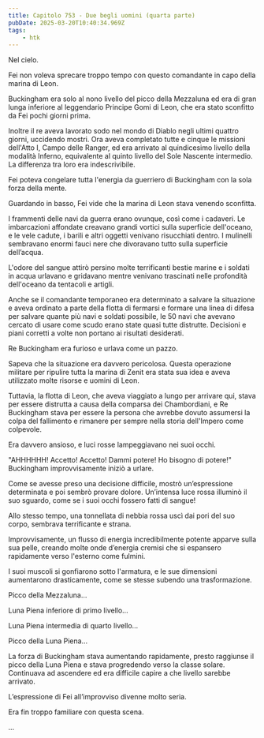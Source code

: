 ```yaml
---
title: Capitolo 753 - Due begli uomini (quarta parte)
pubDate: 2025-03-20T10:40:34.969Z
tags:
    - htk
---
```



Nel cielo.


Fei non voleva sprecare troppo tempo con questo comandante in capo della marina di Leon.


Buckingham era solo al nono livello del picco della Mezzaluna ed era di gran lunga inferiore al leggendario Principe Gomi di Leon, che era stato sconfitto da Fei pochi giorni prima.


Inoltre il re aveva lavorato sodo nel mondo di Diablo negli ultimi quattro giorni, uccidendo mostri. Ora aveva completato tutte e cinque le missioni dell'Atto I, Campo delle Ranger, ed era arrivato al quindicesimo livello della modalità Inferno, equivalente al quinto livello del Sole Nascente intermedio. La differenza tra loro era indescrivibile.


Fei poteva congelare tutta l'energia da guerriero di Buckingham con la sola forza della mente.


Guardando in basso, Fei vide che la marina di Leon stava venendo sconfitta.


I frammenti delle navi da guerra erano ovunque, così come i cadaveri. Le imbarcazioni affondate creavano grandi vortici sulla superficie dell'oceano, e le vele cadute, i barili e altri oggetti venivano risucchiati dentro. I mulinelli sembravano enormi fauci nere che divoravano tutto sulla superficie dell’acqua.


L'odore del sangue attirò persino molte terrificanti bestie marine e i soldati in acqua urlavano e gridavano mentre venivano trascinati nelle profondità dell'oceano da tentacoli e artigli.


Anche se il comandante temporaneo era determinato a salvare la situazione e aveva ordinato a parte della flotta di fermarsi e formare una linea di difesa per salvare quante più navi e soldati possibile, le 50 navi che avevano cercato di usare come scudo erano state quasi tutte distrutte. Decisioni e piani corretti a volte non portano ai risultati desiderati.


Re Buckingham era furioso e urlava come un pazzo.


Sapeva che la situazione era davvero pericolosa. Questa operazione militare per ripulire tutta la marina di Zenit era stata sua idea e aveva utilizzato molte risorse e uomini di Leon.


Tuttavia, la flotta di Leon, che aveva viaggiato a lungo per arrivare qui, stava per essere distrutta a causa della comparsa dei Chambordiani, e Re Buckingham stava per essere la persona che avrebbe dovuto assumersi la colpa del fallimento e rimanere per sempre nella storia dell'Impero come colpevole.


Era davvero ansioso, e luci rosse lampeggiavano nei suoi occhi.


"AHHHHHH! Accetto! Accetto! Dammi potere! Ho bisogno di potere!" Buckingham improvvisamente iniziò a urlare.


Come se avesse preso una decisione difficile, mostrò un’espressione determinata e poi sembrò provare dolore. Un’intensa luce rossa illuminò il suo sguardo, come se i suoi occhi fossero fatti di sangue!


Allo stesso tempo, una tonnellata di nebbia rossa uscì dai pori del suo corpo, sembrava terrificante e strana.


Improvvisamente, un flusso di energia incredibilmente potente apparve sulla sua pelle, creando molte onde d’energia cremisi che si espansero rapidamente verso l'esterno come fulmini.


I suoi muscoli si gonfiarono sotto l'armatura, e le sue dimensioni aumentarono drasticamente, come se stesse subendo una trasformazione.


Picco della Mezzaluna…


Luna Piena inferiore di primo livello…


Luna Piena intermedia di quarto livello…


Picco della Luna Piena…


La forza di Buckingham stava aumentando rapidamente, presto raggiunse il picco della Luna Piena e stava progredendo verso la classe solare. Continuava ad ascendere ed era difficile capire a che livello sarebbe arrivato.


L’espressione di Fei all’improvviso divenne molto seria.


Era fin troppo familiare con questa scena.


…

